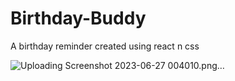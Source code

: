# Birthday-Buddy
A birthday reminder created using react n css

![Uploading Screenshot 2023-06-27 004010.png…]()
